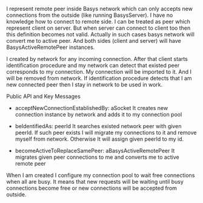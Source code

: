 I represent remote peer inside Basys network which can only accepts new connections from the outside (like running BasysServer). I have no knowledge how to connect to remote side.
I can be treated as peer which represent client on server. But when server can connect to client too then this definition becomes not valid. Actually in such cases basys network will convert me to active peer. And both sides (client and server) will have BasysActiveRemotePeer instances.

I created by network for any incoming connection. After that client starts identification procedure and my network can detect that existed peer corresponds to my connection. My connection will be imported to it. And I will be removed from network.
If identification procedure detects that I am new connected peer then I stay in network to be used in work.

Public API and Key Messages

- acceptNewConnectionEstablishedBy: aSocket
	It creates new connection instance by network and adds it to my connection pool
	
- beIdentifiedAs: peerId 
	It searches existed network peer with given peerId. If such peer exists I will migrate my connections to it and remove myself from network.
	Otherwise It will assign given peerId to my id.

- becomeActiveToReplaceSamePeer: aBasysActiveRemotePeer
	It migrates given peer connections to me and converts me to active remote peer

When I am created I configure my connection pool to wait free connections when all are busy. It means that new requests will be waiting until busy connections become free or new connections will be accepted from outside.